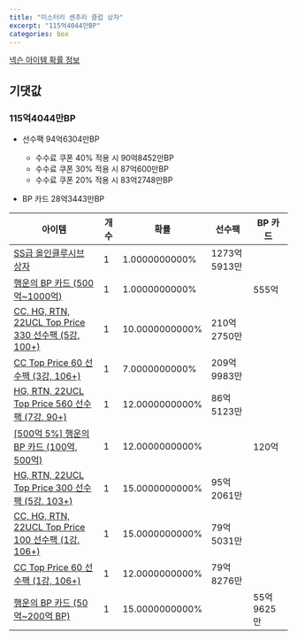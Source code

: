 ```yaml
---
title: "미스터리 센추리 클럽 상자"
excerpt: "115억4044만BP"
categories: box
---
```

[넥슨 아이템 확률 정보](http://iteminfo.nexon.com/probability/fo4?sn=7371)

## 기댓값
### 115억4044만BP
  - 선수팩 94억6304만BP
    - 수수료 쿠폰 40% 적용 시 90억8452만BP
    - 수수료 쿠폰 30% 적용 시 87억600만BP
    - 수수료 쿠폰 20% 적용 시 83억2748만BP

  - BP 카드 28억3443만BP

|아이템|개수|확률|선수팩|BP 카드|
|---|---|---|---|---|
|[SS급 올인클루시브 상자](/box/7372)|1|1.0000000000%|1273억5913만||
|[행운의 BP 카드 (500억~1000억)](/bp/6391)|1|1.0000000000%||555억|
|[CC, HG, RTN, 22UCL Top Price 330 선수팩 (5강, 100+)](/player/7334)|1|10.0000000000%|210억2750만||
|[CC Top Price 60 선수팩 (3강, 106+)](/player/7336)|1|7.0000000000%|209억9983만||
|[HG, RTN, 22UCL Top Price 560 선수팩 (7강, 90+)](/player/7338)|1|12.0000000000%|86억5123만||
|[[500억 5%] 행운의 BP 카드 (100억, 500억)](/bp/7359)|1|12.0000000000%||120억|
|[HG, RTN, 22UCL Top Price 300 선수팩 (5강, 103+)](/player/7331)|1|15.0000000000%|95억2061만||
|[CC, HG, RTN, 22UCL Top Price 100 선수팩 (1강, 106+)](/player/7337)|1|15.0000000000%|79억5031만||
|[CC Top Price 60 선수팩 (1강, 106+)](/player/7332)|1|12.0000000000%|79억8276만||
|[행운의 BP 카드 (50억~200억 BP)](/bp/7364)|1|15.0000000000%||55억9625만|
